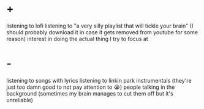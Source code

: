 # +
listening to lofi
listening to "a very silly playlist that will tickle your brain" (I should probably download it in case it gets removed from youtube for some reason)
interest in doing the actual thing I try to focus at
# -
listening to songs with lyrics
listening to linkin park instrumentals (they're just too damn good to not pay attention to 😭)
people talking in the background (sometimes my brain manages to cut them off but it's unreliable)